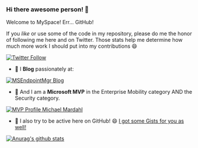 ### Hi there awesome person! 👋

Welcome to MySpace! Err... GitHub!

If you *like* or use some of the code in my repository, please do me the honor of following me here and on Twitter.
Those stats help me determine how much more work I should put into my contributions 😄

[![Twitter Follow](https://img.shields.io/twitter/follow/michael_mardahl?color=blue&logo=twitter&style=for-the-badge)](https://twitter.com/intent/follow?screen_name=michael_mardahl)

- 💬 I **Blog** passionately at:

[![MSEndpointMgr Blog](https://msendpointmgr.com/wp-content/uploads/2021/01/msendpointmgr_shield.png)](https://www.msendpointmgr.com)

- 🌱 And I am a **Microsoft MVP** in the Enterprise Mobility category AND the Security category.

[![MVP Profile Michael Mardahl](https://msendpointmgr.com/wp-content/uploads/2021/01/mvp-banner-216px.png)](https://mvp.microsoft.com/en-us/PublicProfile/5004117?fullName=Michael%20Mardahl)

- 🔭 I also try to be active here on GitHub! 😄 [I got some Gists for you as well!](https://gist.github.com/mardahl)

[![Anurag's github stats](https://github-readme-stats.vercel.app/api?username=mardahl)](https://github.com/mardahl)





<!--
**mardahl/Mardahl** is a ✨ _special_ ✨ repository because its `README.md` (this file) appears on your GitHub profile.

Here are some ideas to get you started:

- 🔭 I’m currently working on ...
- 🌱 I’m currently learning ...
- 👯 I’m looking to collaborate on ...
- 🤔 I’m looking for help with ...
- 💬 Ask me about ...
- 📫 How to reach me: ...
- 😄 Pronouns: ...
- ⚡ Fun fact: ...
-->
